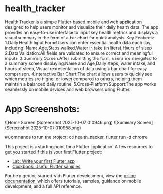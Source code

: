 # health_tracker
Health Tracker is a simple Flutter-based mobile and web application designed to help users monitor and visualize their daily health data. The app provides an easy-to-use interface to input key health metrics and displays a visual summary in the form of a bar chart for quick analysis.
Key Features:
1.Daily Health Input Form:Users can enter essential health data each day, including:
Name,Age,Steps walked,Water in take (in liters),Hours of sleep
2.Data Validation:All fields are validated to ensure correct and meaningful inputs.
3.Summary Screen:After submitting the form, users are navigated to a summary screen displaying:Name and Age,Daily steps, water intake, and hours of sleep,
Visual representation of data using a bar chart for easy comparison.
4.Interactive Bar Chart:The chart allows users to quickly see which metrics are higher or lower compared to others, helping them maintain a balanced daily routine.
5.Cross-Platform Support:The app works seamlessly on mobile devices and web browsers using Flutter.

# App Screenshots:
![Home Screen](Screenshot 2025-10-07 010946.png)
![Summary Screen](Screenshot 2025-10-07 010958.png)

#Commands to run the project:
 cd health_tracker,
 flutter run -d chrome
 
This project is a starting point for a Flutter application.
A few resources to get you started if this is your first Flutter project:
- [Lab: Write your first Flutter app](https://docs.flutter.dev/get-started/codelab)
- [Cookbook: Useful Flutter samples](https://docs.flutter.dev/cookbook)

For help getting started with Flutter development, view the
[online documentation](https://docs.flutter.dev/), which offers tutorials,
samples, guidance on mobile development, and a full API reference.
